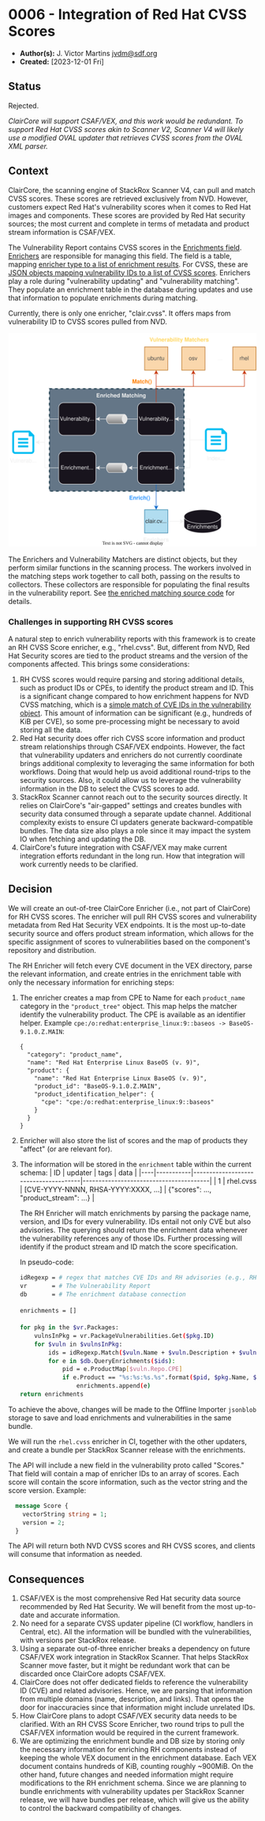 # 0006 - Integration of Red Hat CVSS Scores

- **Author(s):** J. Victor Martins <jvdm@sdf.org>
- **Created:** [2023-12-01 Fri]

## Status

Rejected.

_ClairCore will support CSAF/VEX, and this work would be redundant.  To support Red Hat CVSS scores akin to Scanner V2, Scanner V4 will likely use a modified OVAL updater that retrieves CVSS scores from the OVAL XML parser._

## Context

ClairCore, the scanning engine of StackRox Scanner V4, can pull and match CVSS scores.  These scores are retrieved exclusively from NVD.  However, customers expect Red Hat's vulnerability scores when it comes to Red Hat images and components.  These scores are provided by Red Hat security sources; the most current and complete in terms of metadata and product stream information is CSAF/VEX.

The Vulnerability Report contains CVSS scores in the [Enrichments field][1].  [Enrichers][2] are responsible for managing this field.  The field is a table, mapping [enricher type to a list of enrichment results][3].  For CVSS, these are [JSON objects mapping vulnerability IDs to a list of CVSS scores][4].  Enrichers play a role during "vulnerability updating" and "vulnerability matching".  They populate an enrichment table in the database during updates and use that information to populate enrichments during matching.

[1]: https://github.com/quay/claircore/blob/faffb8e880263171ca9b54dc2f5609547e53cbb7/vulnerabilityreport.go#L23
[2]: https://github.com/quay/claircore/blob/faffb8e880263171ca9b54dc2f5609547e53cbb7/libvuln/driver/enrichment.go#L75
[3]: https://github.com/quay/claircore/blob/faffb8e880263171ca9b54dc2f5609547e53cbb7/internal/matcher/match.go#L184-L191
[4]: https://github.com/quay/claircore/blob/faffb8e880263171ca9b54dc2f5609547e53cbb7/enricher/cvss/cvss.go#L269

Currently, there is only one enricher, "clair.cvss".  It offers maps from vulnerability ID to CVSS scores pulled from NVD.

![Diagram depicting the vulnerability scanning process in the "Enriched Matching" phase. It includes "Vulnerability Matchers" for different operating systems, a central "Match()" process, and parallel "Vulnerability Collector" and "Enrichment Collector" processes. The output is an "Index Report".](images/claircore-matching.svg)

The Enrichers and Vulnerability Matchers are distinct objects, but they perform similar functions in the scanning process. The workers involved in the matching steps work together to call both, passing on the results to collectors.  These collectors are responsible for populating the final results in the vulnerability report.  See [the enriched matching source code](https://github.com/quay/claircore/blob/9cca6fecc233483e0435978715173a151a8455e1/internal/matcher/match.go#L92) for details.

### Challenges in supporting RH CVSS scores

A natural step to enrich vulnerability reports with this framework is to create an RH CVSS Score enricher, e.g., "rhel.cvss".  But, different from NVD, Red Hat Security scores are tied to the product streams and the version of the components affected.  This brings some considerations:

1.  RH CVSS scores would require parsing and storing additional details, such as product IDs or CPEs, to identify the product stream and ID.  This is a significant change compared to how enrichment happens for NVD CVSS matching, which is a  [simple match of CVE IDs in the vulnerability object](https://github.com/quay/claircore/blob/faffb8e880263171ca9b54dc2f5609547e53cbb7/enricher/cvss/cvss.go#L276-L284).  This amount of information can be significant (e.g., hundreds of KiB per CVE), so some pre-processing might be necessary to avoid storing all the data.
2.  Red Hat security does offer rich CVSS score information and product stream relationships through CSAF/VEX endpoints.  However, the fact that vulnerability updaters and enrichers do not currently coordinate brings additional complexity to leveraging the same information for both workflows.  Doing that would help us avoid additional round-trips to the security sources.  Also, it could allow us to leverage the vulnerability information in the DB to select the CVSS scores to add.
3.  StackRox Scanner cannot reach out to the security sources directly.  It relies on ClairCore's "air-gapped" settings and creates bundles with security data consumed through a separate update channel.  Additional complexity exists to ensure CI updaters generate backward-compatible bundles.  The data size also plays a role since it may impact the system IO when fetching and updating the DB.
4.  ClairCore's future integration with CSAF/VEX may make current integration efforts redundant in the long run.  How that integration will work currently needs to be clarified.

## Decision

We will create an out-of-tree ClairCore Enricher (i.e., not part of ClairCore) for RH CVSS scores.  The enricher will pull RH CVSS scores and vulnerability metadata from Red Hat Security VEX endpoints.  It is the most up-to-date security source and offers product stream information, which allows for the specific assignment of scores to vulnerabilities based on the component's repository and distribution.

The RH Enricher will fetch every CVE document in the VEX directory, parse the relevant information, and create entries in the enrichment table with only the necessary information for enriching steps:

1.  The enricher creates a map from CPE to Name for each `product_name` category in the `"product_tree"` object. This map helps the matcher identify the vulnerability product. The CPE is available as an identifier helper.  Example `cpe:/o:redhat:enterprise_linux:9::baseos -> BaseOS-9.1.0.Z.MAIN`:
    ```
    {
      "category": "product_name",
      "name": "Red Hat Enterprise Linux BaseOS (v. 9)",
      "product": {
        "name": "Red Hat Enterprise Linux BaseOS (v. 9)",
        "product_id": "BaseOS-9.1.0.Z.MAIN",
        "product_identification_helper": {
          "cpe": "cpe:/o:redhat:enterprise_linux:9::baseos"
        }
      }
    }
    ```
2.  Enricher will also store the list of scores and the map of products they "affect" (or are relevant for).
3.  The information will be stored in the `enrichment` table within the current schema:
    | ID | updater   | tags                                 | data                                   |
    |----|-----------|--------------------------------------|----------------------------------------|
    |  1 | rhel.cvss | [CVE-YYYY-NNNN, RHSA-YYYY:XXXX, ...] | {"scores": ..., "product_stream": ...} |

    The RH Enricher will match enrichments by parsing the package name, version, and IDs for every vulnerability.  IDs entail not only CVE but also advisories.  The querying should return the enrichment data whenever the vulnerability references any of those IDs.  Further processing will identify if the product stream and ID match the score specification.

    In pseudo-code:

    ```bash
    idRegexp = # regex that matches CVE IDs and RH advisories (e.g., RHSA)
    vr       = # The Vulnerability Report
    db       = # The enrichment database connection

    enrichments = []

    for pkg in the $vr.Packages:
        vulnsInPkg = vr.PackageVulnerabilities.Get($pkg.ID)
        for $vuln in $vulnsInPkg:
            ids = idRegexp.Match($vuln.Name + $vuln.Description + $vuln.Links)
            for e in $db.QueryEnrichments($ids):
                pid = e.ProductMap[$vuln.Repo.CPE]
                if e.Product == "%s:%s:%s.%s".format($pid, $pkg.Name, $pkg.Version, $pkg.Arch):
                    enrichments.append(e)
    return enrichments
    ```

To achieve the above, changes will be made to the Offline Importer `jsonblob` storage to save and load enrichments and vulnerabilities in the same bundle.

We will run the `rhel.cvss` enricher in CI, together with the other updaters, and create a bundle per StackRox Scanner release with the enrichments.

The API will include a new field in the vulnerability proto called "Scores."  That field will contain a map of enricher IDs to an array of scores.  Each score will contain the score information, such as the vector string and the score version.  Example:

```protobuf
  message Score {
    vectorString string = 1;
    version = 2;
  }
```

The API will return both NVD CVSS scores and RH CVSS scores, and clients will consume that information as needed.

## Consequences

1.  CSAF/VEX is the most comprehensive Red Hat security data source recommended by Red Hat Security.  We will benefit from the most up-to-date and accurate information. 
2.  No need for a separate CVSS updater pipeline (CI workflow, handlers in Central, etc).  All the information will be bundled with the vulnerabilities, with versions per StackRox release.
2.  Using a separate out-of-three enricher breaks a dependency on future CSAF/VEX work integration in StackRox Scanner.  That helps StackRox Scanner move faster, but it might be redundant work that can be discarded once ClairCore adopts CSAF/VEX.
3.  ClairCore does not offer dedicated fields to reference the vulnerability ID (CVE) and related advisories.  Hence, we are parsing that information from multiple domains (name, description, and links).  That opens the door for inaccuracies since that information might include unrelated IDs.
4.  How ClairCore plans to adopt CSAF/VEX security data needs to be clarified.  With an RH CVSS Score Enricher, two round trips to pull the CSAF/VEX information would be required in the current framework.
5.  We are optimizing the enrichment bundle and DB size by storing only the necessary information for enriching RH components instead of keeping the whole VEX document in the enrichment database.  Each VEX document contains hundreds of KiB, counting roughly ~900MiB.  On the other hand, future changes and needed information might require modifications to the RH enrichment schema.  Since we are planning to bundle enrichments with vulnerability updates per StackRox Scanner release, we will have bundles per release, which will give us the ability to control the backward compatibility of changes.
